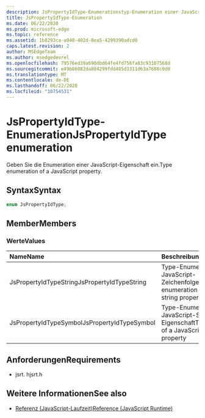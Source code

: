 ```yaml
---
description: JsPropertyIdType-Enumerationstyp-Enumeration einer JavaScript-Eigenschaft
title: JsPropertyIdType-Enumeration
ms.date: 06/22/2020
ms.prod: microsoft-edge
ms.topic: reference
ms.assetid: 1b8293ca-a040-402d-8ea5-4299390adcd0
caps.latest.revision: 2
author: MSEdgeTeam
ms.author: msedgedevrel
ms.openlocfilehash: 79576ed39a690dbd64fe4fd756fa83c93107568d
ms.sourcegitcommit: e49b86082da884299fdd485d3311d63a7688c0d0
ms.translationtype: MT
ms.contentlocale: de-DE
ms.lasthandoff: 06/22/2020
ms.locfileid: "10754531"
---
```

# <span data-ttu-id="085b0-103">JsPropertyIdType-Enumeration</span><span class="sxs-lookup"><span data-stu-id="085b0-103">JsPropertyIdType enumeration</span></span>  

<span data-ttu-id="085b0-104">Geben Sie die Enumeration einer JavaScript-Eigenschaft ein.</span><span class="sxs-lookup"><span data-stu-id="085b0-104">Type enumeration of a JavaScript property.</span></span>  

## <span data-ttu-id="085b0-105">Syntax</span><span class="sxs-lookup"><span data-stu-id="085b0-105">Syntax</span></span>  

```cpp
enum JsPropertyIdType;  
```  

## <span data-ttu-id="085b0-106">Member</span><span class="sxs-lookup"><span data-stu-id="085b0-106">Members</span></span>  

### <span data-ttu-id="085b0-107">Werte</span><span class="sxs-lookup"><span data-stu-id="085b0-107">Values</span></span>  

| <span data-ttu-id="085b0-108">Name</span><span class="sxs-lookup"><span data-stu-id="085b0-108">Name</span></span> | <span data-ttu-id="085b0-109">Beschreibung</span><span class="sxs-lookup"><span data-stu-id="085b0-109">Description</span></span> |  
|:--- |:--- |  
| <span data-ttu-id="085b0-110">JsPropertyIdTypeString</span><span class="sxs-lookup"><span data-stu-id="085b0-110">JsPropertyIdTypeString</span></span> | <span data-ttu-id="085b0-111">Type-Enumeration einer JavaScript-Zeichenfolgeneigenschaft</span><span class="sxs-lookup"><span data-stu-id="085b0-111">Type enumeration of a JavaScript string property</span></span> |  
| <span data-ttu-id="085b0-112">JsPropertyIdTypeSymbol</span><span class="sxs-lookup"><span data-stu-id="085b0-112">JsPropertyIdTypeSymbol</span></span> | <span data-ttu-id="085b0-113">Type-Enumeration einer JavaScript-Symbol Eigenschaft</span><span class="sxs-lookup"><span data-stu-id="085b0-113">Type enumeration of a JavaScript symbol property</span></span> |  

## <span data-ttu-id="085b0-114">Anforderungen</span><span class="sxs-lookup"><span data-stu-id="085b0-114">Requirements</span></span>  

*   <span data-ttu-id="085b0-115">jsrt. h</span><span class="sxs-lookup"><span data-stu-id="085b0-115">jsrt.h</span></span>  

## <span data-ttu-id="085b0-116">Weitere Informationen</span><span class="sxs-lookup"><span data-stu-id="085b0-116">See also</span></span>  

*   [<span data-ttu-id="085b0-117">Referenz (JavaScript-Laufzeit)</span><span class="sxs-lookup"><span data-stu-id="085b0-117">Reference (JavaScript Runtime)</span></span>](../chakra-hosting/reference-javascript-runtime.md)  
